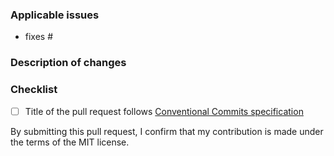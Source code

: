 ### Applicable issues

<!-- Please link the GitHub issues related to this PR (You can reference an issue using # then number, e.g. #123) -->

- fixes #

### Description of changes

<!-- Please explain the changes you made right below this line. -->

### Checklist

<!-- [Place an '[X]' (no spaces) in all applicable fields. Please remove unrelated fields.] -->

- [ ] Title of the pull request follows [Conventional Commits specification](https://www.conventionalcommits.org/en/v1.0.0/)

By submitting this pull request, I confirm that my contribution is made under the terms of the MIT license.
